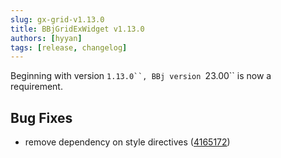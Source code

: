 ```yaml
---
slug: gx-grid-v1.13.0
title: BBjGridExWidget v1.13.0
authors: [hyyan]
tags: [release, changelog]
---
```


Beginning with version `1.13.0``, BBj version `23.00`` is now a requirement.

## Bug Fixes

* remove dependency on style directives ([4165172](https://github.com/BBj-Plugins/BBjGridExWidget/commit/41651720256b7b0efea47d08425e1802593e2ca8))
